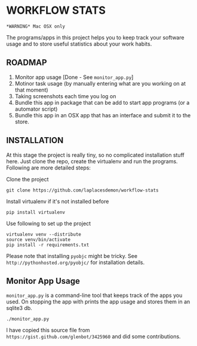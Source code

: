 WORKFLOW STATS
==============

`*WARNING* Mac OSX only`

The programs/apps in this project helps you to keep track your software usage and to store useful statistics about your work habits.

ROADMAP
-------

1. Monitor app usage [Done - See `monitor_app.py`]
2. Motinor task usage (by manually entering what are you working on at that moment)
3. Taking screenshots each time you log on
4. Bundle this app in package that can be add to start app programs (or a automator script)
5. Bundle this app in an OSX app that has an interface and submit it to the store.

INSTALLATION
------------

At this stage the project is really tiny, so no complicated installation stuff here. Just clone the repo, create the virtualenv and run the programs.
Following are more detailed steps:

Clone the project

    git clone https://github.com/laplacesdemon/workflow-stats

Install virtualenv if it's not installed before                                                                                                                                                                                         

    pip install virtualenv

Use following to set up the project

    virtualenv venv --distribute
    source venv/bin/activate
    pip install -r requirements.txt

Please note that installing `pyobjc` might be tricky. See `http://pythonhosted.org/pyobjc/` for installation details.

Monitor App Usage
-----------------

`monitor_app.py` is a command-line tool that keeps track of the apps you used. On stopping the app with <Ctrl-C> prints the app usage and stores them in an sqlite3 db. 

    ./monitor_app.py

I have copied this source file from `https://gist.github.com/glenbot/3425960` and did some contributions.
